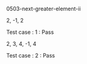 
0503-next-greater-element-ii

  2,  -1,   2

Test case : 1 : Pass


  2,   3,   4,  -1,   4

Test case : 2 : Pass


